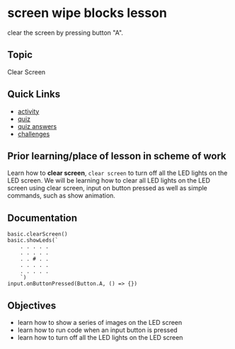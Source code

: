 # screen wipe blocks lesson

clear the screen by pressing button "A".



## Topic

Clear Screen

## Quick Links

* [activity](/lessons/screen-wipe/activity)
* [quiz](/lessons/screen-wipe/quiz)
* [quiz answers](/lessons/screen-wipe/quiz-answers)
* [challenges](/lessons/screen-wipe/challenges)


## Prior learning/place of lesson in scheme of work

Learn how to **clear screen**, `clear screen` to turn off all the LED lights on the LED screen. We will be learning how to clear all LED lights on the LED screen using clear screen, input on button pressed as well as simple commands, such as show animation.


## Documentation

```cards
basic.clearScreen()
basic.showLeds(`
    . . . . .
    . . . . .
    . . # . .
    . . . . .
    . . . . .
    `)
input.onButtonPressed(Button.A, () => {})
```

## Objectives

* learn how to show a series of images on the LED screen
* learn how to run code when an input button is pressed
* learn how to turn off all the LED lights on the LED screen
